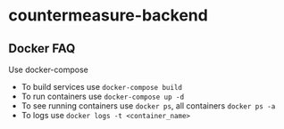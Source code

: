 # countermeasure-backend

## Docker FAQ

Use docker-compose
* To build services use `docker-compose build`
* To run containers use `docker-compose up -d`
* To see running containers use `docker ps`, all containers `docker ps -a`
* To logs use `docker logs -t <container_name>`